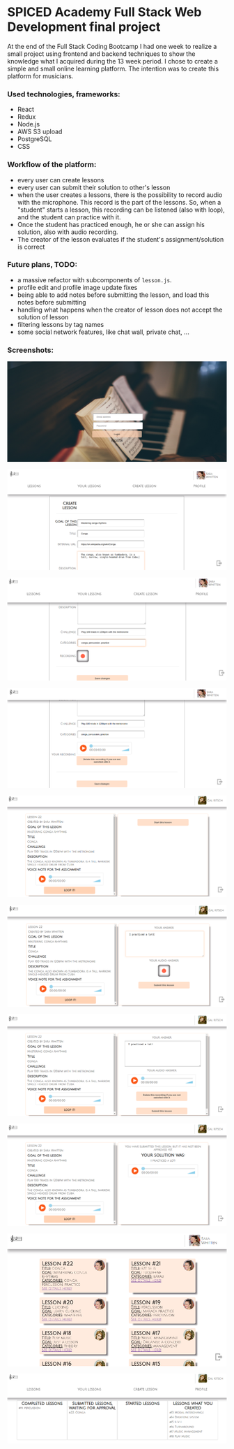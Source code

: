 # SPICED Academy Full Stack Web Development final project

At the end of the Full Stack Coding Bootcamp I had one week to realize a small project using frontend and backend techniques to show the knowledge what I acquired during the 13 week period.
I chose to create a simple and small online learning platform. The intention was to create this platform for musicians.

### Used technologies, frameworks:

-   React
-   Redux
-   Node.js
-   AWS S3 upload
-   PostgreSQL
-   CSS

### Workflow of the platform:

-   every user can create lessons
-   every user can submit their solution to other's lesson
-   when the user creates a lessons, there is the possibility to record audio with the microphone. This record is the part of the lessons. So, when a "student" starts a lesson, this recording can be listened (also with loop), and the student can practice with it.
-   Once the student has practiced enough, he or she can assign his solution, also with audio recording.
-   The creator of the lesson evaluates if the student's assignment/solution is correct

### Future plans, TODO:
- a massive refactor with subcomponents of `lesson.js`.
- profile edit and profile image update fixes
- being able to add notes before submitting the lesson, and load this notes before submitting
- handling what happens when the creator of lesson does not accept the solution of lesson
- filtering lessons by tag names
- some social network features, like chat wall, private chat, ...


### Screenshots:

![Screenshot](/screenshots/login.png?raw=true "login")

![Screenshot](/screenshots/create_lesson_1.png?raw=true "create lesson 1")

![Screenshot](/screenshots/create_lesson_2.png?raw=true "create lesson 2")

![Screenshot](/screenshots/create_lesson_3.png?raw=true "create lesson 3")

![Screenshot](/screenshots/lesson_not_started.png?raw=true "lesson not started")

![Screenshot](/screenshots/lesson_started.png?raw=true "lesson started")

![Screenshot](/screenshots/lesson_started_with_audio.png?raw=true "lesson started with audio, still not submitted")

![Screenshot](/screenshots/lesson_submitted.png?raw=true "lesson submitted")

![Screenshot](/screenshots/lessons.png?raw=true "lessons")

![Screenshot](/screenshots/your_lessons.png?raw=true "your lessons")
